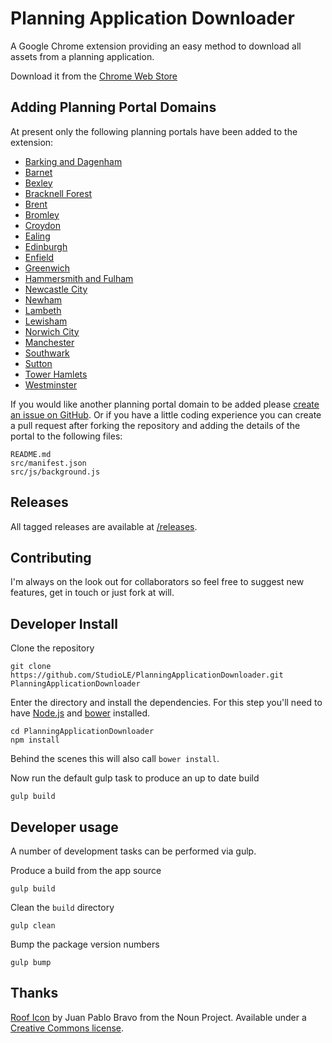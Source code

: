 # Planning Application Downloader

A Google Chrome extension providing an easy method to download all assets from a planning application.

Download it from the [Chrome Web Store](https://chrome.google.com/webstore/detail/cinlipnkidejahanokkmacfedcnkklga)

## Adding Planning Portal Domains

At present only the following planning portals have been added to the extension:

- [Barking and Dagenham](http://paplan.lbbd.gov.uk/online-applications/)
- [Barnet](https://publicaccess.barnet.gov.uk/online-applications/)
- [Bexley](http://pa.bexley.gov.uk/online-applications/)
- [Bracknell Forest](https://planapp.bracknell-forest.gov.uk/online-applications/)
- [Brent](https://pa.brent.gov.uk/online-applications/)
- [Bromley](https://searchapplications.bromley.gov.uk/online-applications/)
- [Croydon](https://publicaccess3.croydon.gov.uk/online-applications/)
- [Ealing](https://pam.ealing.gov.uk/online-applications/)
- [Edinburgh](https://citydev-portal.edinburgh.gov.uk/idoxpa-web/)
- [Enfield](https://planningandbuildingcontrol.enfield.gov.uk/online-applications/)
- [Greenwich](https://planning.royalgreenwich.gov.uk/online-applications/)
- [Hammersmith and Fulham](http://public-access.lbhf.gov.uk/online-applications/)
- [Newcastle City](https://publicaccessapplications.newcastle.gov.uk/online-applications/)
- [Newham](https://pa.newham.gov.uk/online-applications/)
- [Lambeth](https://planning.lambeth.gov.uk/online-applications/)
- [Lewisham](https://planning.lewisham.gov.uk/online-applications/)
- [Norwich City](https://planning.norwich.gov.uk/online-applications/)
- [Manchester](https://pa.manchester.gov.uk/online-applications/)
- [Southwark](https://planning.southwark.gov.uk/online-applications/)
- [Sutton](http://planningregister.sutton.gov.uk/online-applications/)
- [Tower Hamlets](https://development.towerhamlets.gov.uk/online-applications/)
- [Westminster](https://idoxpa.westminster.gov.uk/online-applications/)

If you would like another planning portal domain to be added please [create an issue on GitHub](https://github.com/StudioLE/PlanningApplicationDownloader/issues/new). Or if you have a little coding experience you can create a pull request after forking the repository and adding the details of the portal to the following files:

```
README.md
src/manifest.json
src/js/background.js
```

## Releases

All tagged releases are available at [/releases](https://github.com/StudioLE/PlanningApplicationDownloader/releases).

## Contributing

I'm always on the look out for collaborators so feel free to suggest new features, get in touch or just fork at will.

## Developer Install

Clone the repository

```
git clone https://github.com/StudioLE/PlanningApplicationDownloader.git PlanningApplicationDownloader
```

Enter the directory and install the dependencies. For this step you'll need to have [Node.js](https://nodejs.org/) and [bower](http://bower.io/) installed.

```
cd PlanningApplicationDownloader
npm install
```

Behind the scenes this will also call `bower install`.

Now run the default gulp task to produce an up to date build

```
gulp build
```

## Developer usage

A number of development tasks can be performed via gulp.

Produce a build from the app source
```
gulp build
```
Clean the `build` directory 
```
gulp clean
```
Bump the package version numbers
```
gulp bump
```

## Thanks

[Roof Icon](https://thenounproject.com/term/roof/369098)  by Juan Pablo Bravo from the Noun Project. Available under a [Creative Commons license](https://creativecommons.org/licenses/by/3.0/us/).